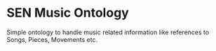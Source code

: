 # SEN Music Ontology

Simple ontology to handle music related information like references to Songs, Pieces, Movements etc.
